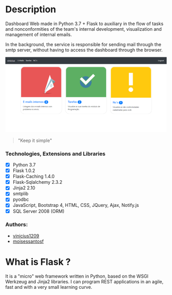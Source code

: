 # Description #
Dashboard Web made in Python 3.7 + Flask to auxiliary in the flow of tasks and nonconformities of the team's internal development, visualization and management of internal emails.

In the background, the service is responsible for sending mail through the smtp server, without having to access the dashboard through the browser.

![Example of Tasks view](https://github.com/vinicius1209/python-flask-dashboard/blob/master/example.png)
> "Keep it simple"

### Technologies, Extensions and Libraries

- [x] Python 3.7
- [x] Flask 1.0.2
- [x] Flask-Caching 1.4.0
- [x] Flask-Sqlalchemy 2.3.2
- [x] Jinja2 2.10
- [x] smtplib
- [x] pyodbc
- [x] JavaScript, Bootstrap 4, HTML, CSS, JQuery, Ajax, Notify.js
- [x] SQL Server 2008 (ORM)

### Authors:
  - [vinicius1209](https://github.com/vinicius1209)
  - [moisessantosf](https://github.com/moisessantosf)

# What is Flask ? #
It is a "micro" web framework written in Python, based on the WSGI Werkzeug and Jinja2 libraries. I can program REST applications in an agile, fast and with a very small learning curve.
